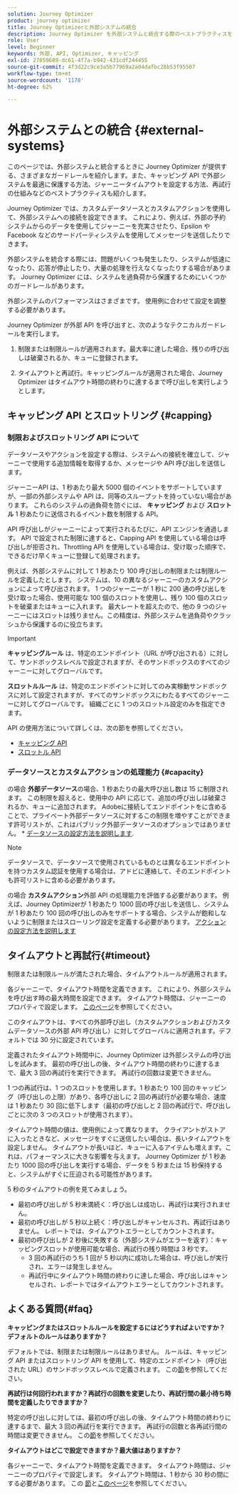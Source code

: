 ```yaml
---
solution: Journey Optimizer
product: journey optimizer
title: Journey Optimizerと外部システムの統合
description: Journey Optimizer を外部システムと統合する際のベストプラクティスを説明します
role: User
level: Beginner
keywords: 外部, API, Optimizer, キャッピング
exl-id: 27859689-dc61-4f7a-b942-431cdf244455
source-git-commit: 4f3d22c9ce3a5b77969a2a04dafbc28b53f95507
workflow-type: tm+mt
source-wordcount: '1178'
ht-degree: 62%

---
```


# 外部システムとの統合 {#external-systems}

このページでは、外部システムと統合するときに Journey Optimizer が提供する、さまざまなガードレールを紹介します。また、キャッピング API で外部システムを最適に保護する方法、ジャーニータイムアウトを設定する方法、再試行の仕組みなどのベストプラクティスも紹介します。

Journey Optimizer では、カスタムデータソースとカスタムアクションを使用して、外部システムへの接続を設定できます。 これにより、例えば、外部の予約システムからのデータを使用してジャーニーを充実させたり、Epsilon や Facebook などのサードパーティシステムを使用してメッセージを送信したりできます。

外部システムを統合する際には、問題がいくつも発生したり、システムが低速になったり、応答が停止したり、大量の処理を行えなくなったりする場合があります。 Journey Optimizer には、システムを過負荷から保護するためにいくつかのガードレールがあります。

外部システムのパフォーマンスはさまざまです。 使用例に合わせて設定を調整する必要があります。

Journey Optimizer が外部 API を呼び出すと、次のようなテクニカルガードレールを実行します。

1. 制限または制限ルールが適用されます。最大率に達した場合、残りの呼び出しは破棄されるか、キューに登録されます。

2. タイムアウトと再試行。キャッピングルールが適用された場合、Journey Optimizer はタイムアウト時間の終わりに達するまで呼び出しを実行しようとします。

## キャッピング API とスロットリング {#capping}

### 制限およびスロットリング API について

データソースやアクションを設定する際は、システムへの接続を確立して、ジャーニーで使用する追加情報を取得するか、メッセージや API 呼び出しを送信します。

ジャーニーAPI は、1 秒あたり最大 5000 個のイベントをサポートしていますが、一部の外部システムや API は、同等のスループットを持っていない場合があります。 これらのシステムの過負荷を防ぐには、 **キャッピング** および **スロットル** 1 秒あたりに送信されるイベント数を制限する API。

API 呼び出しがジャーニーによって実行されるたびに、API エンジンを通過します。 API で設定された制限に達すると、Capping API を使用している場合は呼び出しが拒否され、Throttling API を使用している場合は、受け取った順序で、できるだけ早くキューに登録して処理されます。

例えば、外部システムに対して 1 秒あたり 100 呼び出しの制限または制限ルールを定義したとします。 システムは、10 の異なるジャーニーのカスタムアクションによって呼び出されます。 1 つのジャーニーが 1 秒に 200 通の呼び出しを受け取った場合、使用可能な 100 個のスロットを使用し、残り 100 個のスロットを破棄またはキューに入れます。 最大レートを超えたので、他の 9 つのジャーニーにはスロットは残りません。この精度は、外部システムを過負荷やクラッシュから保護するのに役立ちます。

>[!IMPORTANT]
>
>**キャッピングルール** は、特定のエンドポイント（URL が呼び出される）に対して、サンドボックスレベルで設定されますが、そのサンドボックスのすべてのジャーニーに対してグローバルです。
>
>**スロットルルール** は、特定のエンドポイントに対してのみ実稼動サンドボックスに対して設定されますが、すべてのサンドボックスにわたるすべてのジャーニーに対してグローバルです。 組織ごとに 1 つのスロットル設定のみを指定できます。

API の使用方法について詳しくは、次の節を参照してください。

* [キャッピング API](capping.md)
* [スロットル API](throttling.md)

### データソースとカスタムアクションの処理能力 {#capacity}

の場合 **外部データソース**&#x200B;の場合、1 秒あたりの最大呼び出し数は 15 に制限されます。 この制限を超えると、使用中の API に応じて、追加の呼び出しは破棄されるか、キューに追加されます。 Adobeに接続してエンドポイントをに含めることで、プライベート外部データソースに対するこの制限を増やすことができます許可リストが、これはパブリック外部データソースのオプションではありません。 * [データソースの設定方法を説明します](../datasource/about-data-sources.md).

>[!NOTE]
>
>データソースで、データソースで使用されているものとは異なるエンドポイントを持つカスタム認証を使用する場合は、アドビに連絡して、そのエンドポイントも許可リストに含める必要があります。

の場合 **カスタムアクション**&#x200B;外部 API の処理能力を評価する必要があります。 例えば、Journey Optimizerが 1 秒あたり 1000 回の呼び出しを送信し、システムが 1 秒あたり 100 回の呼び出しのみをサポートする場合、システムが飽和しないように制限またはスローリング設定を定義する必要があります。 [アクションの設定方法を説明します](../action/action.md)

## タイムアウトと再試行{#timeout}

制限または制限ルールが満たされた場合、タイムアウトルールが適用されます。

各ジャーニーで、タイムアウト時間を定義できます。 これにより、外部システムを呼び出す時の最大時間を設定できます。 タイムアウト時間は、ジャーニーのプロパティで設定します。 [このページ](../building-journeys/journey-gs.md#timeout_and_error)を参照してください。

このタイムアウトは、すべての外部呼び出し（カスタムアクションおよびカスタムデータソースの外部 API 呼び出し）に対してグローバルに適用されます。デフォルトでは 30 分に設定されています。

定義されたタイムアウト時間中に、Journey Optimizer は外部システムの呼び出しを試みます。 最初の呼び出しの後、タイムアウト時間の終わりに達するまで、最大 3 回の再試行を実行できます。 再試行の回数は変更できません。

1 つの再試行は、1 つのスロットを使用します。1 秒あたり 100 回のキャッピング（呼び出しの上限）があり、各呼び出しに 2 回の再試行が必要な場合、速度は 1 秒あたり 30 回に低下します（最初の呼び出しと 2 回の再試行で、呼び出しごとに次の 3 つのスロットが使用されます）。

タイムアウト時間の値は、使用例によって異なります。 クライアントがストアに入ったときなど、メッセージをすぐに送信したい場合は、長いタイムアウトを設定しません。 タイムアウトが長いほど、キューに入るアイテムも増えます。これは、パフォーマンスに大きな影響を与えます。 Journey Optimizer が 1 秒あたり 1000 回の呼び出しを実行する場合、データを 5 秒または 15 秒保持すると、システムがすぐに圧迫される可能性があります。

5 秒のタイムアウトの例を見てみましょう。

* 最初の呼び出しが 5 秒未満続く：呼び出しは成功し、再試行は実行されません。
* 最初の呼び出しが 5 秒以上続く：呼び出しがキャンセルされ、再試行はありません。 レポートでは、タイムアウトエラーとしてカウントされます。
* 最初の呼び出しが 2 秒後に失敗する（外部システムがエラーを返す）：キャッピングスロットが使用可能な場合、再試行の残り時間は 3 秒です。
   * 3 回の再試行のうち 1 回が 5 秒以内に成功した場合は、呼び出しが実行され、エラーは発生しません。
   * 再試行中にタイムアウト時間の終わりに達した場合、呼び出しはキャンセルされ、レポートではタイムアウトエラーとしてカウントされます。

## よくある質問{#faq}

**キャッピングまたはスロットルルールを設定するにはどうすればよいですか？ デフォルトのルールはありますか？**

デフォルトでは、制限または制限ルールはありません。 ルールは、キャッピング API またはスロットリング API を使用して、特定のエンドポイント（呼び出された URL）のサンドボックスレベルで定義されます。 この[節](../configuration/external-systems.md#capping)を参照してください。

**再試行は何回行われますか？再試行の回数を変更したり、再試行間の最小待ち時間を定義したりできますか？**

特定の呼び出しに対しては、最初の呼び出しの後、タイムアウト時間の終わりに達するまで、最大 3 回の再試行を実行できます。 再試行の回数と各再試行間の時間は変更できません。 この[節](../configuration/external-systems.md#timeout)を参照してください。

**タイムアウトはどこで設定できますか？最大値はありますか？**

各ジャーニーで、タイムアウト時間を定義できます。 タイムアウト時間は、ジャーニーのプロパティで設定します。 タイムアウト時間は、1 秒から 30 秒の間にする必要があります。 この [節](../configuration/external-systems.md#timeout)と[このページ](../building-journeys/journey-gs.md#timeout_and_error)を参照してください。